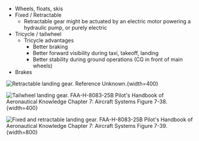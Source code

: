 * Wheels, floats, skis
* Fixed / Retractable
  * Retractable gear might be actuated by an electric motor powering a hydraulic pump, or purely electric
* Tricycle / tailwheel
  * Tricycle advantages
    * Better braking
    * Better forward visibility during taxi, takeoff, landing
    * Better stability during ground operations (CG in front of main wheels)
* Brakes

![Retractable landing gear. Reference Unknown.](/img/rectractable-gear.jpg){width=400}

![Tailwheel landing gear. [FAA-H-8083-25B Pilot's Handbook of Aeronautical Knowledge](https://www.faa.gov/regulations_policies/handbooks_manuals/aviation/phak) [Chapter 7: Aircraft Systems](https://www.faa.gov/sites/faa.gov/files/regulations_policies/handbooks_manuals/aviation/phak/09_phak_ch7.pdf) Figure 7-38.](/img/phak/phak-figure-7-38-tailwheel-landing-gear.jpg){width=400}

![Fixed and retractable landing gear. [FAA-H-8083-25B Pilot's Handbook of Aeronautical Knowledge](https://www.faa.gov/regulations_policies/handbooks_manuals/aviation/phak) [Chapter 7: Aircraft Systems](https://www.faa.gov/sites/faa.gov/files/regulations_policies/handbooks_manuals/aviation/phak/09_phak_ch7.pdf) Figure 7-39.](/img/phak/phak-figure-7-39-fixed-and-retractable-landing-gear.jpg){width=800}
